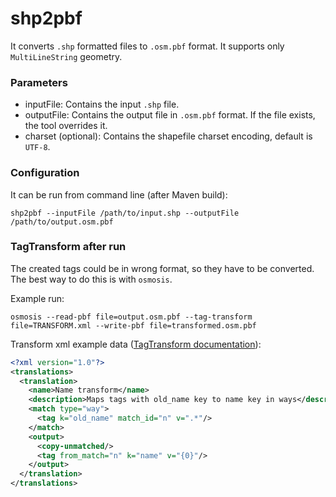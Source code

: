 # shp2pbf

It converts `.shp` formatted files to `.osm.pbf` format. It supports only `MultiLineString` geometry.

### Parameters
* inputFile: Contains the input `.shp` file.
* outputFile: Contains the output file in `.osm.pbf` format. If the file exists, the tool overrides it.
* charset (optional): Contains the shapefile charset encoding, default is `UTF-8`.
 
### Configuration
It can be run from command line (after Maven build):
```
shp2pbf --inputFile /path/to/input.shp --outputFile /path/to/output.osm.pbf
```

### TagTransform after run

The created tags could be in wrong format, so they have to be converted. The best way to do this is with `osmosis`.

Example run:
```
osmosis --read-pbf file=output.osm.pbf --tag-transform file=TRANSFORM.xml --write-pbf file=transformed.osm.pbf
```

Transform xml example data ([TagTransform documentation](https://wiki.openstreetmap.org/wiki/Osmosis/TagTransform#Running_a_transform)):
```xml
<?xml version="1.0"?>
<translations>
  <translation>
    <name>Name transform</name>
    <description>Maps tags with old_name key to name key in ways</description>
    <match type="way">
      <tag k="old_name" match_id="n" v=".*"/>
    </match>
    <output>
      <copy-unmatched/>
      <tag from_match="n" k="name" v="{0}"/>
    </output>
  </translation>
</translations>
```
